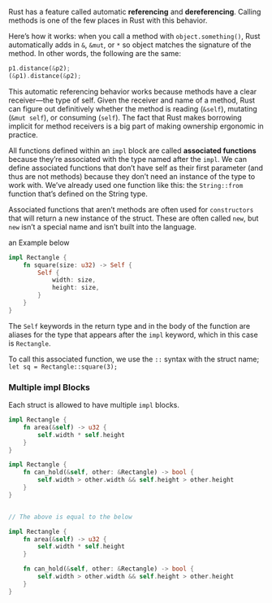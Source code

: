 
Rust has a feature called automatic **referencing** and **dereferencing**. Calling methods is one of the few places in Rust with this behavior.

Here’s how it works: when you call a method with `object.something()`, Rust automatically adds in `&`, `&mut`, or `*` so object matches the signature of the method. In other words, the following are the same:
```rust
p1.distance(&p2);
(&p1).distance(&p2);
```

This automatic referencing behavior works because methods have a clear receiver—the type of self. Given the receiver and name of a method, Rust can figure out definitively whether the method is reading (`&self`), mutating (`&mut self`), or consuming (`self`). The fact that Rust makes borrowing implicit for method receivers is a big part of making ownership ergonomic in practice.


All functions defined within an `impl` block are called **associated functions** because they’re associated with the type named after the `impl`. We can define associated functions that don’t have self as their first parameter (and thus are not methods) because they don’t need an instance of the type to work with. We’ve already used one function like this: the `String::from` function that’s defined on the String type.

Associated functions that aren’t methods are often used for `constructors` that will return a new instance of the struct. These are often called `new`, but `new` isn’t a special name and isn’t built into the language. 

an Example below

```rust
impl Rectangle {
    fn square(size: u32) -> Self {
        Self {
            width: size,
            height: size,
        }
    }
}

```

The `Self` keywords in the return type and in the body of the function are aliases for the type that appears after the `impl` keyword, which in this case is `Rectangle`.

To call this associated function, we use the `::` syntax with the struct name; `let sq = Rectangle::square(3);`

### Multiple impl Blocks

Each struct is allowed to have multiple `impl` blocks.

```rust
impl Rectangle {
    fn area(&self) -> u32 {
        self.width * self.height
    }
}

impl Rectangle {
    fn can_hold(&self, other: &Rectangle) -> bool {
        self.width > other.width && self.height > other.height
    }
}


// The above is equal to the below

impl Rectangle {
    fn area(&self) -> u32 {
        self.width * self.height
    }

    fn can_hold(&self, other: &Rectangle) -> bool {
        self.width > other.width && self.height > other.height
    }
}
```




